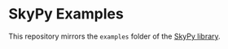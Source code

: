 SkyPy Examples
==============

This repository mirrors the `examples` folder of the [SkyPy library].

[SkyPy library]: https://github.com/skypyproject/skypy/
